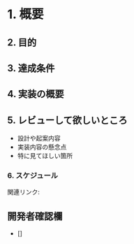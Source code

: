 # 1. 概要
## 2. 目的  
## 3. 達成条件  
## 4. 実装の概要  
## 5. レビューして欲しいところ  
- 設計や起案内容
- 実装内容の懸念点
- 特に見てほしい箇所
### 6. スケジュール

関連リンク: 

開発者確認欄
------------
- []
